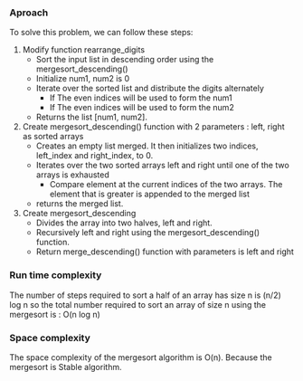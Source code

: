### Aproach ###
To solve this problem, we can follow these steps:
 
1. Modify function rearrange_digits
    - Sort the input list in descending order using the mergesort_descending()
    - Initialize num1, num2 is 0
    - Iterate over the sorted list and distribute the digits alternately
        + If The even indices will be used to form the num1
        + If The even indices will be used to form the num2
    -  Returns the list [num1, num2].
2. Create mergesort_descending() function with 2 parameters : left, right as sorted arrays 
    - Creates an empty list merged. It then initializes two indices, left_index and right_index, to 0.
    - Iterates over the two sorted arrays left and right until one of the two arrays is exhausted
        + Compare element at the current indices of the two arrays. The element that is greater is appended to the merged list
    - returns the merged list.
3.  Create mergesort_descending 
    - Divides the array into two halves, left and right.
    - Recursively left and right using the mergesort_descending() function.
    - Return merge_descending() function with parameters is left and right

### Run time complexity ###
The number of steps required to sort a half of an array has size n is (n/2) log n so the total number required to sort an array of size n using the mergesort is : O(n log n)
### Space complexity ###
The space complexity of the mergesort algorithm is O(n). Because the mergesort is Stable algorithm.
